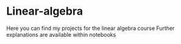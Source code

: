 # Linear-algebra
Here you can find my projects for the linear algebra course
Further explanations are available within notebooks
